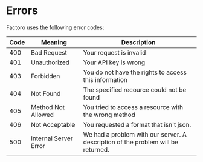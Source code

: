 # Errors

Factoro uses the following error codes:


Code | Meaning | Description
---- | ------- | -----------
400 | Bad Request | Your request is invalid
401 | Unauthorized | Your API key is wrong
403 | Forbidden | You do not have the rights to access this information
404 | Not Found | The specified recource could not be found
405 | Method Not Allowed | You tried to access a resource with the wrong method
406 | Not Acceptable | You requested a format that isn't json.
500 | Internal Server Error | We had a problem with our server. A description of the problem will be returned.
